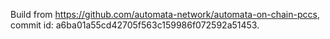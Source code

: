 Build from https://github.com/automata-network/automata-on-chain-pccs, commit id: a6ba01a55cd42705f563c159986f072592a51453.
